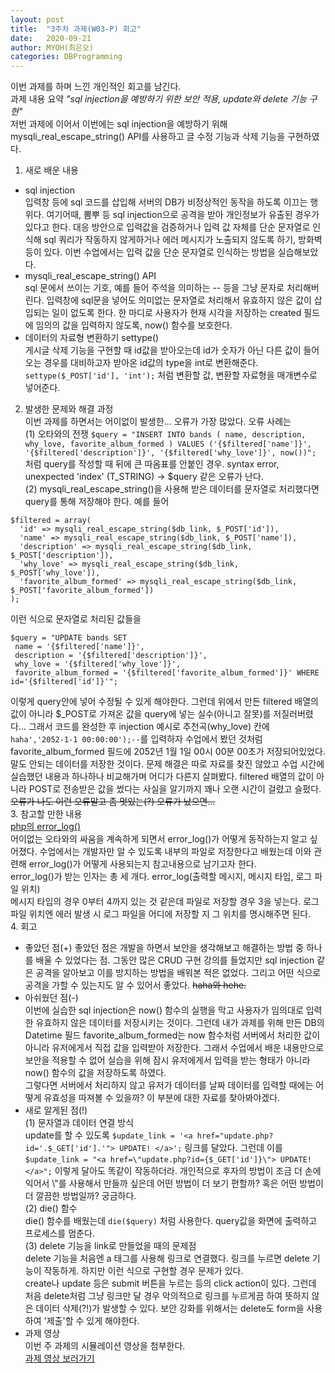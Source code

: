 ```yaml
---
layout: post
title:  "3주차 과제(W03-P) 회고"
date:   2020-09-21
author: MYOH(최은오)
categories: DBProgramming
---
```


이번 과제를 하며 느낀 개인적인 회고를 남긴다.  
과제 내용 요약 _"sql injection을 예방하기 위한 보안 적용, update와 delete 기능 구현"_  
저번 과제에 이어서 이번에는 sql injection을 예방하기 위해 mysqli_real_escape_string() API를 사용하고 글 수정 기능과 삭제 기능을 구현하였다.  

1. 새로 배운 내용
  - sql injection  
  입력창 등에 sql 코드를 삽입해 서버의 DB가 비정상적인 동작을 하도록 이끄는 행위다. 여기어때, 뽐뿌 등 sql injection으로 공격을 받아 개인정보가 유출된 경우가 있다고 한다. 대응 방안으로 입력값을 검증하거나 입력 값 자체를 단순 문자열로 인식해 sql 쿼리가 작동하지 않게하거나 에러 메시지가 노출되지 않도록 하기, 방화벽 등이 있다. 이번 수업에서는 입력 값을 단순 문자열로 인식하는 방법을 실습해보았다.  
  - mysqli_real_escape_string() API  
  sql 문에서 쓰이는 기호, 예를 들어 주석을 의미하는 -- 등을 그냥 문자로 처리해버린다. 입력창에 sql문을 넣어도 의미없는 문자열로 처리해서 유효하지 않은 값이 삽입되는 일이 없도록 한다. 한 마디로 사용자가 현재 시각을 저장하는 created 필드에 임의의 값을 입력하지 않도록, now() 함수를 보호한다.  
  - 데이터의 자료형 변환하기 settype()  
  게시글 삭제 기능을 구현할 때 id값을 받아오는데 id가 숫자가 아닌 다른 값이 들어오는 경우를 대비하고자 받아온 id값의 type을 int로 변환해준다.  
  `settype($_POST['id'], 'int');` 처럼 변환할 값, 변환할 자료형을 매개변수로 넣어준다.  


2. 발생한 문제와 해결 과정  
  이번 과제를 하면서는 어이없이 발생한... 오류가 가장 많았다. 오류 사례는  
  (1) 오타와의 전쟁  `$query = "INSERT INTO bands (
      name, description, why_love, favorite_album_formed
    ) VALUES ('{$filtered['name']}', '{$filtered['description']}', '{$filtered['why_love']}', now())";`  
    처럼 query를 작성할 때 뒤에 큰 따옴표를 안붙인 경우. syntax error, unexpected 'index' (T_STRING) -> $query 같은 오류가 난다.  
  (2) mysqli_real_escape_string()을 사용해 받은 데이터를 문자열로 처리했다면 query를 통해 저장해야 한다. 예를 들어  
  ```
$filtered = array(
    'id' => mysqli_real_escape_string($db_link, $_POST['id']),
    'name' => mysqli_real_escape_string($db_link, $_POST['name']),
    'description' => mysqli_real_escape_string($db_link, $_POST['description']),
    'why_love' => mysqli_real_escape_string($db_link, $_POST['why_love']),
    'favorite_album_formed' => mysqli_real_escape_string($db_link, $_POST['favorite_album_formed'])
  );
  ```
  이런 식으로 문자열로 처리된 값들을
  ```
$query = "UPDATE bands SET
   name = '{$filtered['name']}',
   description = '{$filtered['description']}',
   why_love = '{$filtered['why_love']}',
   favorite_album_formed = '{$filtered['favorite_album_formed']}' WHERE id='{$filtered['id']}'";
  ```
  이렇게 query안에 넣어 수정될 수 있게 해야한다. 그런데 위에서 만든 filtered 배열의 값이 아니라 $_POST로 가져온 값을 query에 넣는 실수(아니고 잘못)를 저질러버렸다... 그래서 코드를 완성한 후 injection 예시로 추천곡(why_love) 칸에 `haha','2052-1-1 00:00:00');--`를 입력하자 수업에서 봤던 것처럼 favorite_album_formed 필드에 2052년 1월 1일 00시 00분 00초가 저장되어있었다. 말도 안되는 데이터를 저장한 것이다. 문제 해결은 따로 자료를 찾진 않았고 수업 시간에 실습했던 내용과 하나하나 비교해가며 어디가 다른지 살펴봤다. filtered 배열의 값이 아니라 POST로 전송받은 값을 썼다는 사실을 알기까지 꽤나 오랜 시간이 걸렸고 슬펐다. ~~오류가 나도 이런 오류말고 좀 멋있는(?) 오류가 났으면...~~  
3. 참고할 만한 내용  
  [php의 error_log()](http://blog.kichul.co.kr/2017/03/22/2017-03-22-php-notes)  
  어이없는 오타와의 싸움을 계속하게 되면서 error_log()가 어떻게 동작하는지 알고 싶어졌다. 수업에서는 개발자만 알 수 있도록 내부의 파일로 저장한다고 배웠는데 이와 관련해 error_log()가 어떻게 사용되는지 참고내용으로 남기고자 한다.  
  error_log()가 받는 인자는 총 세 개다. error_log(출력할 메시지, 메시지 타입, 로그 파일 위치)  
  메시지 타입의 경우 0부터 4까지 있는 것 같은데 파일로 저장할 경우 3을 넣는다. 로그 파일 위치엔 에러 발생 시 로그 파일을 어디에 저장할 지 그 위치를 명시해주면 된다.  
4. 회고
  - 좋았던 점(+)
    좋았던 점은 개발을 하면서 보안을 생각해보고 해결하는 방법 중 하나를 배울 수 있었다는 점. 그동안 많은 CRUD 구현 강의를 들었지만 sql injection 같은 공격을 알아보고 이를 방지하는 방법을 배워본 적은 없었다. 그리고 어떤 식으로 공격을 가할 수 있는지도 알 수 있어서 좋았다. ~~haha와 hehe.~~
  - 아쉬웠던 점(-)  
    이번에 실습한 sql injection은 now() 함수의 실행을 막고 사용자가 임의대로 입력한 유효하지 않은 데이터를 저장시키는 것이다. 그런데 내가 과제를 위해 만든 DB의 Datetime 필드 favorite_album_formed는 now 함수처럼 서버에서 처리한 값이 아니라 유저에게서 직접 값을 입력받아 저장한다. 그래서 수업에서 배운 내용만으로 보안을 적용할 수 없어 실습을 위해 잠시 유저에게서 입력을 받는 형태가 아니라 now() 함수의 값을 저장하도록 하였다.  
    그렇다면 서버에서 처리하지 않고 유저가 데이터를 날짜 데이터를 입력할 때에는 어떻게 유효성을 따져볼 수 있을까? 이 부분에 대한 자료를 찾아봐야겠다.  
  - 새로 알게된 점(!)  
    (1) 문자열과 데이터 연결 방식  
    update를 할 수 있도록 `$update_link = '<a href="update.php?id='.$_GET['id'].'"> UPDATE! </a>';` 링크를 달았다. 그런데 이를 `$update_link = "<a href=\"update.php?id={$_GET['id']}\"> UPDATE! </a>";` 이렇게 달아도 똑같이 작동하더라. 개인적으로 후자의 방법이 조금 더 손에 익어서 \\"를 사용해서 만들까 싶은데 어떤 방법이 더 보기 편할까? 혹은 어떤 방법이 더 깔끔한 방법일까? 궁금하다.  
    (2) die() 함수  
    die() 함수를 배웠는데 `die($query)` 처럼 사용한다. query값을 화면에 출력하고 프로세스를 멈춘다.  
    (3) delete 기능을 link로 만들었을 때의 문제점  
    delete 기능을 처음엔 a 태그를 사용해 링크로 연결했다. 링크를 누르면 delete 기능이 작동하게. 하지만 이런 식으로 구현할 경우 문제가 있다.  
    create나 update 등은 submit 버튼을 누르는 등의 click action이 있다. 그런데 처음 delete처럼 그냥 링크만 달 경우 악의적으로 링크를 누르게끔 하여 뜻하지 않은 데이터 삭제(?!)가 발생할 수 있다. 보안 강화를 위해서는 delete도 form을 사용하여 '제출'할 수 있게 해야한다.
  - 과제 영상  
    이번 주 과제의 시뮬레이션 영상을 첨부한다.  
    [과제 영상 보러가기](https://www.youtube.com/watch?v=nqt-13U4y5c&feature=youtu.be)
